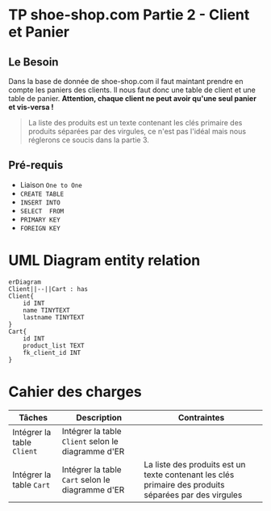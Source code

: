 # TP shoe-shop.com Partie 2 - Client et Panier
## Le Besoin
Dans la base de donnée de shoe-shop.com il faut maintant prendre en compte les paniers des clients. Il nous faut donc une table de client et une table de panier.
**Attention, chaque client ne peut avoir qu'une seul panier et vis-versa !**
>La liste des produits est un texte contenant les clés primaire des produits séparées par des virgules, ce n'est pas l'idéal mais nous réglerons ce soucis dans la partie 3.
## Pré-requis
- Liaison `One to One`
- `CREATE TABLE`
- `INSERT INTO`
- `SELECT  FROM`
- `PRIMARY KEY`
- `FOREIGN KEY`
# UML Diagram entity relation
```mermaid
erDiagram
Client||--||Cart : has
Client{
    id INT
    name TINYTEXT
    lastname TINYTEXT
}
Cart{
    id INT
    product_list TEXT
    fk_client_id INT
}
```
# Cahier des charges

|Tâches| Description | Contraintes |
|---|---|---|
|Intégrer la table `Client`|Intégrer la table `Client` selon le diagramme d'ER||
|Intégrer la table `Cart`| Intégrer la table `Cart` selon le diagramme d'ER | La liste des produits est un texte contenant les clés primaire des produits séparées par des virgules |